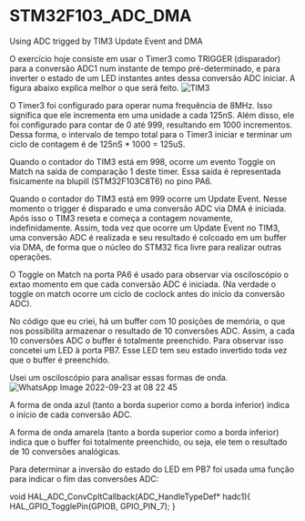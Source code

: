 # STM32F103_ADC_DMA
Using ADC trigged by TIM3 Update Event and DMA

O exercício hoje consiste em usar o Timer3 como TRIGGER (disparador) para a conversão ADC1 num instante de tempo pré-determinado, e para inverter o estado de um LED instantes antes dessa conversão ADC iniciar.
A figura abaixo explica melhor o que será feito.
![TIM3](https://user-images.githubusercontent.com/114233216/191957019-21e098ff-0f1b-481a-91f7-9467e5ae4fba.png)

O Timer3 foi configurado para operar numa frequência de 8MHz. Isso significa que ele incrementa em uma unidade a cada 125nS.
Além disso, ele foi configurado para contar de 0 até 999, resultando em 1000 incrementos. Dessa forma, o intervalo de tempo total para o Timer3 iniciar e terminar um ciclo de contagem é de 125nS * 1000 = 125uS.

Quando o contador do TIM3 está em 998, ocorre um evento Toggle on Match na saída de comparação 1 deste timer. Essa saída é representada fisicamente na blupill (STM32F103C8T6) no pino PA6. 

Quando o contador do TIM3 está em 999 ocorre um Update Event. Nesse momento o trigger é disparado e uma conversão ADC via DMA é iniciada. Após isso o TIM3 reseta e começa a contagem novamente, indefinidamente. Assim, toda vez que ocorre um Update Event no TIM3, uma conversão ADC é realizada e seu resultado é colcoado em um buffer via DMA, de forma que o núcleo do STM32 fica livre para realizar outras operações.

O Toggle on Match na porta PA6 é usado para observar via osciloscópio o extao momento em que cada conversão ADC é iniciada. (Na verdade o toggle on match ocorre um ciclo de coclock antes do início da conversão ADC).

No código que eu criei, há um buffer com 10 posições de memória, o que nos possibilita armazenar o resultado de 10 conversões ADC. Assim, a cada 10 conversões ADC o buffer é totalmente preenchido. Para observar isso concetei um LED à porta PB7. Esse LED tem seu estado invertido toda vez que o buffer é preenchido. 

Usei um osciloscópio para analisar essas formas de onda.
![WhatsApp Image 2022-09-23 at 08 22 45](https://user-images.githubusercontent.com/114233216/191957668-b03443ad-00c9-4997-8321-65dcb7733db5.jpeg)

A forma de onda azul (tanto a borda superior como a borda inferior) indica o início de cada conversão ADC. 

A forma de onda amarela (tanto a borda superior como a borda inferior) indica que o buffer foi totalmente preenchido, ou seja, ele tem o resultado de 10 conversões analógicas.


Para determinar a inversão do estado do LED em PB7 foi usada uma função para indicar o fim das conversões ADC:

void HAL_ADC_ConvCpltCallback(ADC_HandleTypeDef* hadc1){
HAL_GPIO_TogglePin(GPIOB, GPIO_PIN_7);
}
